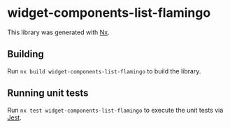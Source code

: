 # widget-components-list-flamingo

This library was generated with [Nx](https://nx.dev).

## Building

Run `nx build widget-components-list-flamingo` to build the library.

## Running unit tests

Run `nx test widget-components-list-flamingo` to execute the unit tests via [Jest](https://jestjs.io).
